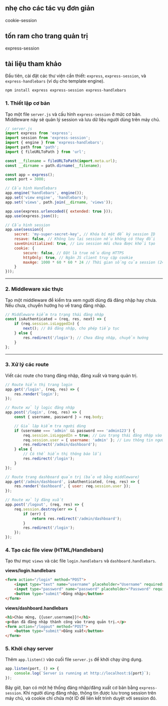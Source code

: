 ## nhẹ cho các tác vụ đơn giản
cookie-session

## tốn ram cho trang quản trị 
express-session

## tài liệu tham khảo

Đầu tiên, cài đặt các thư viện cần thiết: `express`, `express-session`, và `express-handlebars` (ví dụ cho template engine).

```bash
npm install express express-session express-handlebars
```

### 1\. Thiết lập cơ bản

Tạo một file `server.js` và cấu hình `express-session` ở mức cơ bản. Middleware này sẽ quản lý session và lưu dữ liệu người dùng trên máy chủ.

```javascript
// server.js
import express from 'express';
import session from 'express-session';
import { engine } from 'express-handlebars';
import path from 'path';
import { fileURLToPath } from 'url';

const __filename = fileURLToPath(import.meta.url);
const __dirname = path.dirname(__filename);

const app = express();
const port = 3000;

// Cấu hình Handlebars
app.engine('handlebars', engine());
app.set('view engine', 'handlebars');
app.set('views', path.join(__dirname, 'views'));

app.use(express.urlencoded({ extended: true }));
app.use(express.json());

// Cấu hình session
app.use(session({
    secret: 'my-super-secret-key', // Khóa bí mật để ký session ID
    resave: false, // Không lưu lại session nếu không có thay đổi
    saveUninitialized: true, // Lưu session mới chưa được khởi tạo
    cookie: { 
        secure: false, // Đặt là true nếu dùng HTTPS
        httpOnly: true, // Ngăn JS client truy cập cookie
        maxAge: 1000 * 60 * 60 * 24 // Thời gian sống của session (24h)
    }
}));
```

-----

### 2\. Middleware xác thực

Tạo một middleware để kiểm tra xem người dùng đã đăng nhập hay chưa. Nếu chưa, chuyển hướng họ về trang đăng nhập.

```javascript
// Middleware kiểm tra trạng thái đăng nhập
const isAuthenticated = (req, res, next) => {
    if (req.session.isLoggedIn) {
        next(); // Đã đăng nhập, cho phép tiếp tục
    } else {
        res.redirect('/login'); // Chưa đăng nhập, chuyển hướng
    }
};
```

-----

### 3\. Xử lý các route

Viết các route cho trang đăng nhập, đăng xuất và trang quản trị.

```javascript
// Route hiển thị trang login
app.get('/login', (req, res) => {
    res.render('login');
});

// Route xử lý logic đăng nhập
app.post('/login', (req, res) => {
    const { username, password } = req.body;

    // Giả lập kiểm tra người dùng
    if (username === 'admin' && password === 'admin123') {
        req.session.isLoggedIn = true; // Lưu trạng thái đăng nhập vào session
        req.session.user = { username: 'admin' }; // Lưu thông tin người dùng
        res.redirect('/admin/dashboard');
    } else {
        // Có thể hiển thị thông báo lỗi
        res.redirect('/login');
    }
});

// Route trang dashboard quản trị (bảo vệ bằng middleware)
app.get('/admin/dashboard', isAuthenticated, (req, res) => {
    res.render('dashboard', { user: req.session.user });
});

// Route xử lý đăng xuất
app.post('/logout', (req, res) => {
    req.session.destroy(err => {
        if (err) {
            return res.redirect('/admin/dashboard');
        }
        res.redirect('/login');
    });
});
```

### 4\. Tạo các file view (HTML/Handlebars)

Tạo thư mục `views` và các file `login.handlebars` và `dashboard.handlebars`.

**views/login.handlebars**

```html
<form action="/login" method="POST">
    <input type="text" name="username" placeholder="Username" required>
    <input type="password" name="password" placeholder="Password" required>
    <button type="submit">Đăng nhập</button>
</form>
```

**views/dashboard.handlebars**

```html
<h1>Chào mừng, {{user.username}}!</h1>
<p>Bạn đã đăng nhập thành công vào trang quản trị.</p>
<form action="/logout" method="POST">
    <button type="submit">Đăng xuất</button>
</form>
```

### 5\. Khởi chạy server

Thêm `app.listen()` vào cuối file `server.js` để khởi chạy ứng dụng.

```javascript
app.listen(port, () => {
    console.log(`Server is running at http://localhost:${port}`);
});
```

Bây giờ, bạn có một hệ thống đăng nhập/đăng xuất cơ bản bằng `express-session`. Khi người dùng đăng nhập, thông tin được lưu trong session trên máy chủ, và cookie chỉ chứa một ID để liên kết trình duyệt với session đó.